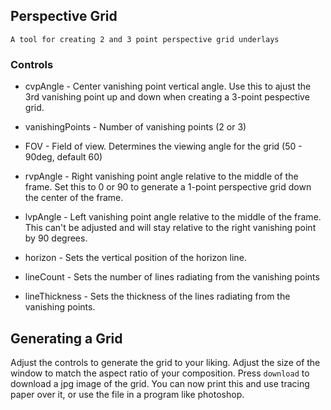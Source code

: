 ## Perspective Grid

    A tool for creating 2 and 3 point perspective grid underlays

### Controls

 * cvpAngle - Center vanishing point vertical angle. Use this to ajust the 3rd vanishing point up and down when creating a 3-point pespective grid. 

 * vanishingPoints - Number of vanishing points (2 or 3)

 * FOV - Field of view. Determines the viewing angle for the grid (50 - 90deg, default 60)

 * rvpAngle - Right vanishing point angle relative to the middle of the frame. Set this to 0 or 90 to generate a 1-point perspective grid down the center of the frame. 

 * lvpAngle - Left vanishing point angle relative to the middle of the frame. This can't be adjusted and will stay relative to the right vanishing point by 90 degrees. 

 * horizon - Sets the vertical position of the horizon line. 

 * lineCount - Sets the number of lines radiating from the vanishing points

 * lineThickness - Sets the thickness of the lines radiating from the vanishing points. 

 ## Generating a Grid

 Adjust the controls to generate the grid to your liking. Adjust the size of the window to match the aspect ratio of your composition. Press `download` to download a jpg image of the grid. You can now print this and use tracing paper over it, or use the file in a program like photoshop. 